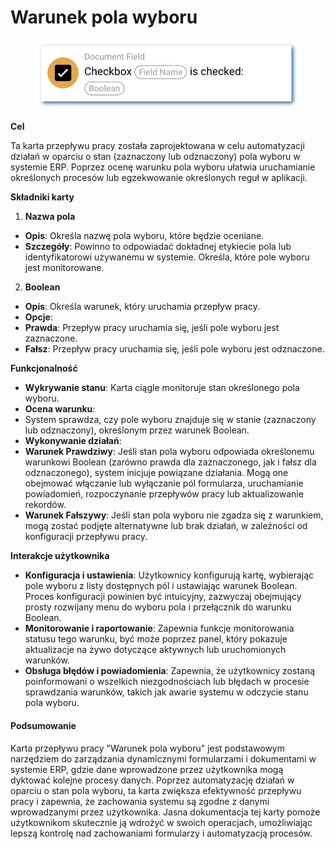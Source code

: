 # Warunek pola wyboru

<figure><img src="../../../.gitbook/assets/userlmn_b689c7ce31284b4635be85f674a90917.png" alt=""><figcaption></figcaption></figure>

**Cel**

Ta karta przepływu pracy została zaprojektowana w celu automatyzacji działań w oparciu o stan (zaznaczony lub odznaczony) pola wyboru w systemie ERP. Poprzez ocenę warunku pola wyboru ułatwia uruchamianie określonych procesów lub egzekwowanie określonych reguł w aplikacji.

**Składniki karty**

1. **Nazwa pola**
* **Opis**: Określa nazwę pola wyboru, które będzie oceniane.
* **Szczegóły**: Powinno to odpowiadać dokładnej etykiecie pola lub identyfikatorowi używanemu w systemie. Określa, które pole wyboru jest monitorowane.
2. **Boolean**
* **Opis**: Określa warunek, który uruchamia przepływ pracy.
* **Opcje**:
* **Prawda**: Przepływ pracy uruchamia się, jeśli pole wyboru jest zaznaczone.
* **Fałsz**: Przepływ pracy uruchamia się, jeśli pole wyboru jest odznaczone.

**Funkcjonalność**

* **Wykrywanie stanu**: Karta ciągle monitoruje stan określonego pola wyboru.
* **Ocena warunku**:
* System sprawdza, czy pole wyboru znajduje się w stanie (zaznaczony lub odznaczony), określonym przez warunek Boolean.
* **Wykonywanie działań**:
* **Warunek Prawdziwy**: Jeśli stan pola wyboru odpowiada określonemu warunkowi Boolean (zarówno prawda dla zaznaczonego, jak i fałsz dla odznaczonego), system inicjuje powiązane działania. Mogą one obejmować włączanie lub wyłączanie pól formularza, uruchamianie powiadomień, rozpoczynanie przepływów pracy lub aktualizowanie rekordów.
* **Warunek Fałszywy**: Jeśli stan pola wyboru nie zgadza się z warunkiem, mogą zostać podjęte alternatywne lub brak działań, w zależności od konfiguracji przepływu pracy.

**Interakcje użytkownika**

* **Konfiguracja i ustawienia**: Użytkownicy konfigurują kartę, wybierając pole wyboru z listy dostępnych pól i ustawiając warunek Boolean. Proces konfiguracji powinien być intuicyjny, zazwyczaj obejmujący prosty rozwijany menu do wyboru pola i przełącznik do warunku Boolean.
* **Monitorowanie i raportowanie**: Zapewnia funkcje monitorowania statusu tego warunku, być może poprzez panel, który pokazuje aktualizacje na żywo dotyczące aktywnych lub uruchomionych warunków.
* **Obsługa błędów i powiadomienia**: Zapewnia, że użytkownicy zostaną poinformowani o wszelkich niezgodnościach lub błędach w procesie sprawdzania warunków, takich jak awarie systemu w odczycie stanu pola wyboru.

#### Podsumowanie

Karta przepływu pracy "Warunek pola wyboru" jest podstawowym narzędziem do zarządzania dynamicznymi formularzami i dokumentami w systemie ERP, gdzie dane wprowadzone przez użytkownika mogą dyktować kolejne procesy danych. Poprzez automatyzację działań w oparciu o stan pola wyboru, ta karta zwiększa efektywność przepływu pracy i zapewnia, że zachowania systemu są zgodne z danymi wprowadzanymi przez użytkownika. Jasna dokumentacja tej karty pomoże użytkownikom skutecznie ją wdrożyć w swoich operacjach, umożliwiając lepszą kontrolę nad zachowaniami formularzy i automatyzacją procesów.
